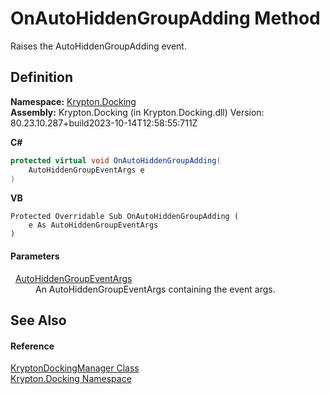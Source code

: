 # OnAutoHiddenGroupAdding Method


Raises the AutoHiddenGroupAdding event.



## Definition
**Namespace:** <a href="98399376-cf41-9454-4b4d-4fab2ca20bc7.md">Krypton.Docking</a>  
**Assembly:** Krypton.Docking (in Krypton.Docking.dll) Version: 80.23.10.287+build2023-10-14T12:58:55:711Z

**C#**
``` C#
protected virtual void OnAutoHiddenGroupAdding(
	AutoHiddenGroupEventArgs e
)
```
**VB**
``` VB
Protected Overridable Sub OnAutoHiddenGroupAdding ( 
	e As AutoHiddenGroupEventArgs
)
```



#### Parameters
<dl><dt>  <a href="81f757d8-e84e-7273-5c72-06492404c94f.md">AutoHiddenGroupEventArgs</a></dt><dd>An AutoHiddenGroupEventArgs containing the event args.</dd></dl>

## See Also


#### Reference
<a href="6c9c237d-95cb-a4ce-72c6-cd7684d3287e.md">KryptonDockingManager Class</a>  
<a href="98399376-cf41-9454-4b4d-4fab2ca20bc7.md">Krypton.Docking Namespace</a>  
